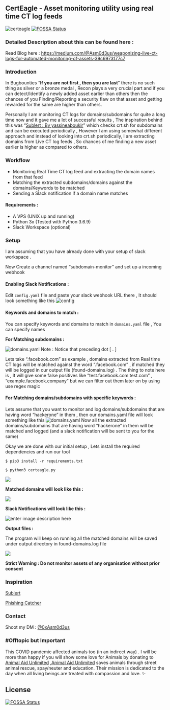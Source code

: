 ## CertEagle - Asset monitoring utility using real time CT log feeds
![certeagle](https://raw.githubusercontent.com/devanshbatham/CertEagle/master/static/logo.PNG)
[![FOSSA Status](https://app.fossa.com/api/projects/git%2Bgithub.com%2FCasperGN%2FCertEagle.svg?type=shield)](https://app.fossa.com/projects/git%2Bgithub.com%2FCasperGN%2FCertEagle?ref=badge_shield)

### Detailed Description about this can be found here :
Read Blog here : https://medium.com/@Asm0d3us/weaponizing-live-ct-logs-for-automated-monitoring-of-assets-39c6973177c7

### Introduction
In Bugbounties “**If you are not first , then you are last**” there is no such thing as silver or a bronze medal , Recon plays a very crucial part and if you can detect/Identify a newly added asset earlier than others then the chances of you Finding/Reporting a security flaw on that asset and getting rewarded for the same are higher than others.

Personally I am monitoring CT logs for domains/subdomains for quite a long time now and it gave me a lot of successful results , The inspiration behind this was “[Sublert : By yassineaboukir](https://github.com/yassineaboukir/sublert/)” which checks crt.sh for subdomains and can be executed periodically , However I am using somewhat different approach and instead of looking into crt.sh periodically, I am extracting domains from Live CT log feeds , So chances of me finding a new asset earlier is higher as compared to others.

### Workflow 
 -  Monitoring Real Time CT log feed and extracting the domain names from that feed
-   Matching the extracted subdomains/domains against the domains/Keywords to be matched
-   Sending a Slack notification if a domain name matches

#### Requirements :

-   A VPS (UNIX up and running)
-   Python 3x (Tested with Python 3.6.9)
-   Slack Workspace (optional)

### Setup 
I am assuming that you have already done with your setup of slack workspace .

Now Create a channel named “subdomain-monitor” and set up a incoming webhook

#### Enabling Slack Notifications :

Edit `config.yaml` file and paste your slack webhook URL there , It should look something like this
![config](https://raw.githubusercontent.com/devanshbatham/CertEagle/master/static/config.png)

#### Keywords and domains to match :

You can specify keywords and domains to match in `domains.yaml` file , You can specify names

**For Matching subdomains :**

![domains.yaml](https://raw.githubusercontent.com/devanshbatham/CertEagle/master/static/domains.png)
Note : Notice that preceding dot [ . ]

Lets take “.facebook.com” as example , domains extracted from Real time CT logs will be matched against the word “.facebook.com” , if matched they will be logged in our output file (found-domains.log) . The thing to note here is , It will give some false positives like “test.facebook.com.test.com” , “example.facebook.company” but we can filter out them later on by using use regex magic

#### For Matching domains/subdomains with specific keywords :

Lets assume that you want to monitor and log domains/subdomains that are having word “hackerone” in them , then our domains.yaml file will look something like this
![domains.yaml](https://raw.githubusercontent.com/devanshbatham/CertEagle/master/static/keyword.png)
Now all the extracted domains/subdomains that are having word “hackerone” in them will be matched and logged (and a slack notification will be sent to you for the same)

Okay we are done with our initial setup , Lets install the required dependencies and run our tool

`$ pip3 install -r requirements.txt`

`$ python3 certeagle.py`

![](https://raw.githubusercontent.com/devanshbatham/CertEagle/master/static/start.png)

**Matched domains will look like this :**

![](https://raw.githubusercontent.com/devanshbatham/CertEagle/master/static/output.png)

**Slack Notifications will look like this :**

![enter image description here](https://raw.githubusercontent.com/devanshbatham/CertEagle/master/static/slack.png)


**Output files :**

The program will keep on running all the matched domains will be saved under output directory in found-domains.log file

![](https://raw.githubusercontent.com/devanshbatham/CertEagle/master/static/found-domains.png)

**Strict Warning : Do not monitor assets of any organisation without prior consent**

### Inspiration 

[Sublert](https://github.com/yassineaboukir/sublert/) 

[Phishing Catcher](https://github.com/x0rz/phishing_catcher)

### Contact

Shoot my DM : [@0xAsm0d3us](https://twitter.com/0xAsm0d3us)

### #Offtopic but Important

This COVID pandemic affected animals too (in an indirect way) . I will be more than happy if you will show some love for Animals by donating to [Animal Aid Unlimited](https://animalaidunlimited.org/) ,[Animal Aid Unlimited](https://animalaidunlimited.org/) saves animals through street animal rescue, spay/neuter and education. Their mission is dedicated to the day when all living beings are treated with compassion and love. ✨


## License
[![FOSSA Status](https://app.fossa.com/api/projects/git%2Bgithub.com%2FCasperGN%2FCertEagle.svg?type=large)](https://app.fossa.com/projects/git%2Bgithub.com%2FCasperGN%2FCertEagle?ref=badge_large)